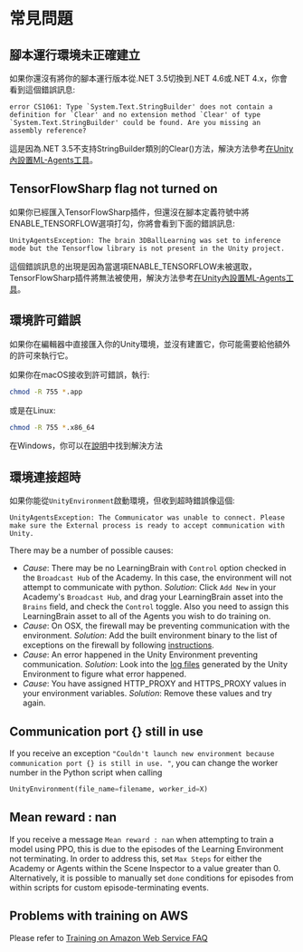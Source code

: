 # 常見問題

## 腳本運行環境未正確建立

如果你還沒有將你的腳本運行版本從.NET 3.5切換到.NET 4.6或.NET 4.x，你會看到這個錯誤訊息:

```console
error CS1061: Type `System.Text.StringBuilder' does not contain a definition for `Clear' and no extension method `Clear' of type `System.Text.StringBuilder' could be found. Are you missing an assembly reference?
```

這是因為.NET 3.5不支持StringBuilder類別的Clear()方法，解決方法參考[在Unity內設置ML-Agents工具](Installation.md#setting-up-ml-agent-within-unity)。

## TensorFlowSharp flag not turned on

如果你已經匯入TensorFlowSharp插件，但還沒在腳本定義符號中將ENABLE_TENSORFLOW選項打勾，你將會看到下面的錯誤訊息:

```console
UnityAgentsException: The brain 3DBallLearning was set to inference mode but the Tensorflow library is not present in the Unity project.
```
這個錯誤訊息的出現是因為當選項ENABLE_TENSORFLOW未被選取，TensorFlowSharp插件將無法被使用，解決方法參考[在Unity內設置ML-Agents工具](Installation.md#setting-up-ml-agent-within-unity)。

## 環境許可錯誤

如果你在編輯器中直接匯入你的Unity環境，並沒有建置它，你可能需要給他額外的許可來執行它。

如果你在macOS接收到許可錯誤，執行:

```sh
chmod -R 755 *.app
```

或是在Linux:

```sh
chmod -R 755 *.x86_64
```

在Windows，你可以在[說明](https://technet.microsoft.com/en-us/library/cc754344(v=ws.11).aspx)中找到解決方法

## 環境連接超時

如果你能從`UnityEnvironment`啟動環境，但收到超時錯誤像這個:

```
UnityAgentsException: The Communicator was unable to connect. Please make sure the External process is ready to accept communication with Unity.
```

There may be a number of possible causes:

* _Cause_: There may be no LearningBrain with `Control` option checked in the
  `Broadcast Hub` of the Academy. In this case, the environment will not attempt
  to communicate with python. _Solution_: Click `Add New` in your Academy's
  `Broadcast Hub`, and drag your LearningBrain asset into the `Brains` field,
  and check the `Control` toggle. Also you need to assign this LearningBrain
  asset to all of the Agents you wish to do training on.
* _Cause_: On OSX, the firewall may be preventing communication with the
  environment. _Solution_: Add the built environment binary to the list of
  exceptions on the firewall by following
  [instructions](https://support.apple.com/en-us/HT201642).
* _Cause_: An error happened in the Unity Environment preventing communication.
  _Solution_: Look into the [log
  files](https://docs.unity3d.com/Manual/LogFiles.html) generated by the Unity
  Environment to figure what error happened.
* _Cause_: You have assigned HTTP_PROXY and HTTPS_PROXY values in your
  environment variables. _Solution_: Remove these values and try again.

## Communication port {} still in use

If you receive an exception `"Couldn't launch new environment because
communication port {} is still in use. "`, you can change the worker number in
the Python script when calling

```python
UnityEnvironment(file_name=filename, worker_id=X)
```

## Mean reward : nan

If you receive a message `Mean reward : nan` when attempting to train a model
using PPO, this is due to the episodes of the Learning Environment not
terminating. In order to address this, set `Max Steps` for either the Academy or
Agents within the Scene Inspector to a value greater than 0. Alternatively, it
is possible to manually set `done` conditions for episodes from within scripts
for custom episode-terminating events.

## Problems with training on AWS

Please refer to [Training on Amazon Web Service FAQ](Training-on-Amazon-Web-Service.md#faq)

